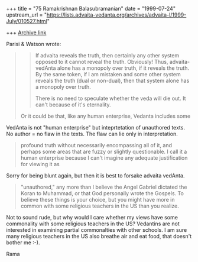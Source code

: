 +++
title = "75 Ramakrishnan Balasubramanian"
date = "1999-07-24"
upstream_url = "https://lists.advaita-vedanta.org/archives/advaita-l/1999-July/010527.html"

+++
[Archive link](https://lists.advaita-vedanta.org/archives/advaita-l/1999-July/010527.html)

Parisi & Watson <niche at AMERITECH.NET> wrote:

> >If advaita reveals the truth, then certainly any other system
opposed
> >to it cannot reveal the truth. Obviously! Thus, advaita-vedAnta
alone
> >has a monopoly over truth, if it reveals the truth.
> >By the same token, if I am mistaken and some other system reveals
the
> >truth (dual or non-dual), then that system alone has a monopoly
over
> >truth.
> >
> >There is no need to speculate whether the veda will die out. It
can't
> >because of it's eternality.
>
>
> Or it could be that, like any human enterprise, Vedanta includes
some

VedAnta is not "human enterprise" but inteprtetation of unauthored
texts. No author = no flaw in the texts. The flaw can lie only in
interpretation.

> profound truth without necessarily encompassing all of it, and
perhaps some
> areas that are fuzzy or slightly questionable. I call it a human
enterprise
> because I can't imagine any adequate justification for viewing it as

Sorry for being blunt again, but then it is best to forsake advaita
vedAnta.

> "unauthored," any more than I believe the Angel Gabriel dictated the
Koran
> to Muhammad, or that God personally wrote the Gospels. To believe
these
> things is your choice, but you might have more in common with some
religious
> teachers in the US than you realize.

Not to sound rude, but why would I care whether my views have some
commonality with some religious teachers in the US? Vedantins are not
interested in examining partial commonalties with other schools. I am
sure many religious teachers in the US also breathe air and eat food,
that doesn't bother me :-).

Rama


